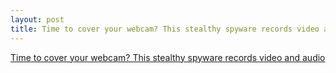 ```yaml
---
layout: post
title: Time to cover your webcam? This stealthy spyware records video and audio
---
```


[Time to cover your webcam? This stealthy spyware records video and audio](https://www.zdnet.com/article/cover-your-webcam-this-stealthy-spyware-records-video-and-audio/#ftag=RSSbaffb68)
